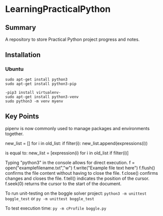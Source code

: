 # LearningPracticalPython
## Summary
A repository to store Practical Python project progress and notes.

## Installation
### Ubuntu
```
sudo apt-get install python3  
sudo apt-get install python3-pip  

-pip3 install virtualenv- 
sudo apt-get install python3-venv
sudo python3 -m venv myenv
```
## Key Points

pipenv is now commonly used to manage packages and environments together.

new_list = []
for i in old_list:
    if filter(i):
        new_list.append(expressions(i))

is equal to:
new_list = [expression(i) for i in old_list if filter(i)]

Typing "python3" in the console allows for direct execution.
f = open("examplefilename.txt","w")
f.write("Example file text here")
f.flush()  confirms the file content without having to close the file.
f.close() confirms changes and closes the file.
f.tell() indicates the position of the cursor.
f.seek(0) returns the cursor to the start of the document.

To run unit-testing on the boggle solver project:
```python3 -m unittest boggle_test```
or
```py -m unittest boggle_test```

To test execution time:
```py -m cProfile boggle.py```